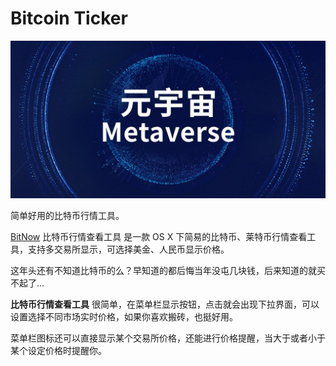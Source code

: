 # Bitcoin Ticker

![](00.jpg)

简单好用的比特币行情工具。

[BitNow](http://www.appinn.com/bitcoin-price-osx/) 比特币行情查看工具 是一款 OS X 下简易的比特币、莱特币行情查看工具，支持多交易所显示，可选择美金、人民币显示价格。

这年头还有不知道比特币的么？早知道的都后悔当年没屯几块钱，后来知道的就买不起了…

**比特币行情查看工具** 很简单，在菜单栏显示按钮，点击就会出现下拉界面，可以设置选择不同市场实时价格，如果你喜欢搬砖，也挺好用。

菜单栏图标还可以直接显示某个交易所价格，还能进行价格提醒，当大于或者小于某个设定价格时提醒你。
